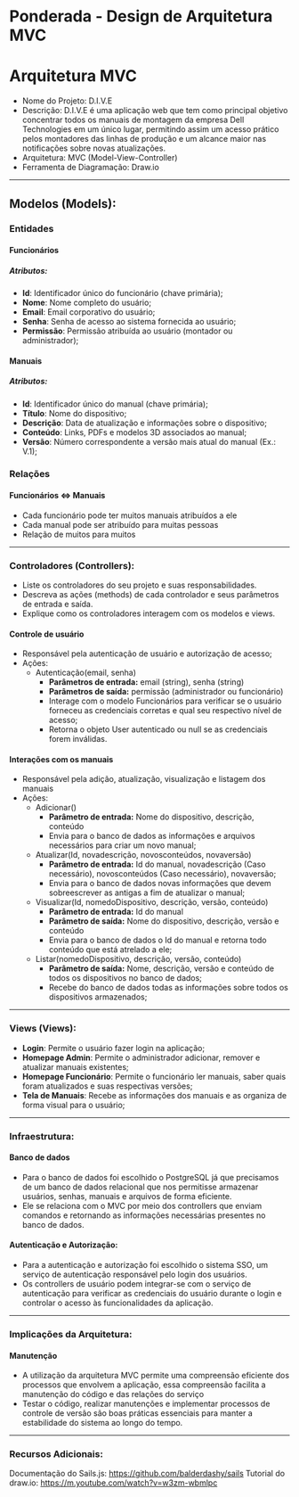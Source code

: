 # Ponderada - Design de Arquitetura MVC

# Arquitetura MVC
- Nome do Projeto: D.I.V.E
- Descrição: D.I.V.E é uma aplicação web que tem como principal objetivo concentrar todos os manuais de montagem da empresa Dell Technologies em um único lugar, permitindo assim um acesso prático pelos montadores das linhas de produção e um alcance maior nas notificações sobre novas atualizações.
- Arquitetura: MVC (Model-View-Controller)
- Ferramenta de Diagramação: Draw.io

______

## Modelos (Models):

### Entidades

#### Funcionários

##### Atributos:

- **Id**: Identificador único do funcionário (chave primária);
- **Nome**: Nome completo do usuário;
- **Email**: Email corporativo do usuário;
- **Senha**: Senha de acesso ao sistema fornecida ao usuário;
- **Permissão**: Permissão atribuída ao usuário (montador ou administrador);

#### Manuais

##### Atributos:

- **Id**: Identificador único do manual (chave primária);
- **Título**: Nome do dispositivo;
- **Descrição**: Data de atualização e informações sobre o dispositivo;
- **Conteúdo**: Links, PDFs e modelos 3D associados ao manual;
- **Versão**: Número correspondente a versão mais atual do manual (Ex.: V.1);

### Relações

#### Funcionários <=> Manuais
- Cada funcionário pode ter muitos manuais atribuídos a ele
- Cada manual pode ser atribuído para muitas pessoas
- Relação de muitos para muitos

______

### Controladores (Controllers):
- Liste os controladores do seu projeto e suas responsabilidades.
- Descreva as ações (methods) de cada controlador e seus parâmetros de entrada e saída.
- Explique como os controladores interagem com os modelos e views.


#### Controle de usuário
- Responsável pela autenticação de usuário e autorização de acesso;
- Ações:
    - Autenticação(email, senha)
        - **Parâmetros de entrada:** email (string), senha (string)
        - **Parâmetros de saída:** permissão (administrador ou funcionário)
        - Interage com o modelo Funcionários para verificar se o usuário forneceu as credenciais corretas e qual seu respectivo nível de acesso;
        - Retorna o objeto User autenticado ou null se as credenciais forem inválidas.


#### Interações com os manuais
- Responsável pela adição, atualização, visualização e listagem dos manuais
- Ações:
    - Adicionar()
        - **Parâmetro de entrada:** Nome do dispositivo, descrição, conteúdo
        - Envia para o banco de dados as informações e arquivos necessários para criar um novo manual;
    - Atualizar(Id, novadescrição, novosconteúdos, novaversão)
        - **Parâmetro de entrada:** Id do manual, novadescrição (Caso necessário), novosconteúdos (Caso necessário), novaversão;
        - Envia para o banco de dados novas informações que devem sobreescrever as antigas a fim de atualizar o manual;
    - Visualizar(Id, nomedoDispositivo, descrição, versão, conteúdo)
        - **Parâmetro de entrada:** Id do manual
        - **Parâmetro de saída:** Nome do dispositivo, descrição, versão e conteúdo
        - Envia para o banco de dados o Id do manual e retorna todo conteúdo que está atrelado a ele;
    - Listar(nomedoDispositivo, descrição, versão, conteúdo)
        - **Parâmetro de saída:** Nome, descrição, versão e conteúdo de todos os dispositivos no banco de dados;
        - Recebe do banco de dados todas as informações sobre todos os dispositivos armazenados;
______

### Views (Views):
- **Login**: Permite o usuário fazer login na aplicação;
- **Homepage Admin**: Permite o administrador adicionar, remover e atualizar manuais existentes;
- **Homepage Funcionário**: Permite o funcionário ler manuais, saber quais foram atualizados e suas respectivas versões;
- **Tela de Manuais**: Recebe as informações dos manuais e as organiza de forma visual para o usuário;

______

### Infraestrutura:

#### Banco de dados
- Para o banco de dados foi escolhido o PostgreSQL já que precisamos de um banco de dados relacional que nos permitisse armazenar usuários, senhas, manuais e arquivos de forma eficiente.
- Ele se relaciona com o MVC por meio dos controllers que enviam comandos e retornando as informações necessárias presentes no banco de dados.

#### Autenticação e Autorização:

- Para a autenticação e autorização foi escolhido o sistema SSO, um serviço de autenticação responsável pelo login dos usuários.
- Os controllers de usuário podem integrar-se com o serviço de autenticação para verificar as credenciais do usuário durante o login e controlar o acesso às funcionalidades da aplicação.

_____

### Implicações da Arquitetura:
#### Manutenção
- A utilização da arquitetura MVC permite uma compreensão eficiente dos processos que envolvem a aplicação, essa compreensão facilita a manutenção do código e das relações do serviço
- Testar o código, realizar manutenções e implementar processos de controle de versão são boas práticas essenciais para manter a estabilidade do sistema ao longo do tempo.

______

### Recursos Adicionais:
Documentação do Sails.js: https://github.com/balderdashy/sails
Tutorial do draw.io: https://m.youtube.com/watch?v=w3zm-wbmlpc
